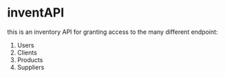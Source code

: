 # inventAPI
this is an inventory API for granting access to the many different endpoint:
1. Users
2. Clients
3. Products
4. Suppliers
